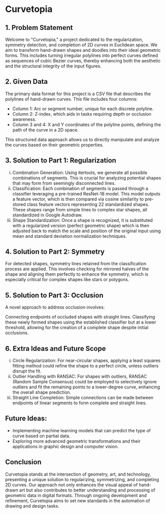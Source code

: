 # Curvetopia

## 1. Problem Statement

Welcome to "Curvetopia," a project dedicated to the regularization, symmetry detection, and completion of 2D curves in Euclidean space. We aim to transform hand-drawn shapes and doodles into their ideal geometric forms. This includes turning irregular polylines into perfect curves defined as sequences of cubic Bezier curves, thereby enhancing both the aesthetic and the structural integrity of the input figures.

## 2. Given Data

The primary data format for this project is a CSV file that describes the polylines of hand-drawn curves. This file includes four columns:

- Column 1: Arc or segment number, unique for each discrete polyline.
- Column 2: Z-index, which aids in tasks requiring depth or occlusion awareness.
- Column 3 and 4: X and Y coordinates of the polyline points, defining the path of the curve in a 2D space.

This structured data approach allows us to directly manipulate and analyze the curves based on their geometric properties.

## 3. Solution to Part 1: Regularization
<ol type='i'>
<li>Combination Generation:
Using itertools, we generate all possible combinations of segments. This is crucial for analyzing potential shapes that may form from seemingly disconnected lines.

<li>Classification:
Each combination of segments is passed through a classifier leveraging a pre-trained ResNet-18 model. This model outputs a feature vector, which is then compared via cosine similarity to pre-stored class feature vectors representing 22 standardized shapes. These shapes range from simple lines to complex star shapes, all standardized in Google Autodraw.

<li>Shape Standardization:
Once a shape is recognized, it is substituted with a regularized version (perfect geometric shape) which is then adjusted back to match the scale and position of the original input using mean and standard deviation normalization techniques.
</ol>

## 4. Solution to Part 2: Symmetry
For detected shapes, symmetry lines retained from the classification process are applied. This involves checking for mirrored halves of the shape and aligning them perfectly to enhance the symmetry, which is especially critical for complex shapes like stars or polygons.

## 5. Solution to Part 3: Occlusion
A novel approach to address occlusion involves:

Connecting endpoints of occluded shapes with straight lines.
Classifying these newly formed shapes using the established classifier but at a lower threshold, allowing for the creation of a complete shape despite initial occlusions.

## 6. Extra Ideas and Future Scope
<ol type='i'>
<li>Circle Regularization:
For near-circular shapes, applying a least squares fitting method could refine the shape to a perfect circle, unless outliers disrupt the fit.

<li>Outlier Handling with RANSAC:
For shapes with outliers, RANSAC (Random Sample Consensus) could be employed to selectively ignore outliers and fit the remaining points to a lower-degree curve, enhancing the overall shape prediction.

<li>Straight Line Completion:
Simple connections can be made between endpoints of linear segments to form complete and straight lines.
</ol>

## Future Ideas:

- Implementing machine learning models that can predict the type of curve based on partial data.
- Exploring more advanced geometric transformations and their applications in graphic design and computer vision.

## Conclusion
Curvetopia stands at the intersection of geometry, art, and technology, presenting a unique solution to regularizing, symmetrizing, and completing 2D curves. Our approach not only enhances the visual appeal of hand-drawn art but also contributes to better understanding and processing of geometric data in digital formats. Through ongoing development and refinement, Curvetopia aims to set new standards in the automation of drawing and design tasks.